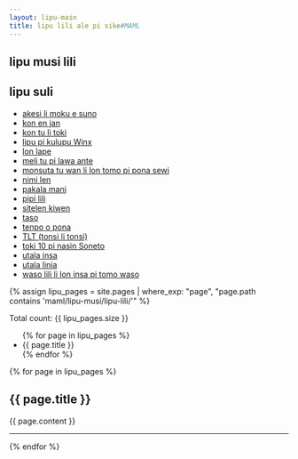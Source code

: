 ```yaml
---
layout: lipu-main
title: lipu lili ale pi sike#MAML
---
```


<section class="frontmatter container-in-main" markdown="1">

# lipu musi lili

## lipu suli
- [akesi li moku e suno](lipu-suli/akesi-li-moku-e-suno.html)
- [kon en jan](lipu-suli/kon-en-jan.html)
- [kon tu li toki](lipu-suli/kon-tu-li-toki.html)
- [lipu pi kulupu Winx](lipu-suli/lipu-pi-kulupu-winx.html)
- [lon lape](lipu-suli/lon-lape.html)
- [meli tu pi lawa ante](lipu-suli/meli-tu-pi-lawa-ante.html)
- [monsuta tu wan li lon tomo pi pona sewi](lipu-suli/monsuta-tu-wan-li-lon-tomo-pi-pona-sewi.html)
- [nimi len](lipu-suli/nimi-len.html)
- [pakala mani](lipu-suli/pakala-mani.html)
- [pipi lili](lipu-suli/pipi-lili.html)
- [sitelen kiwen](lipu-suli/sitelen-kiwen.html)
- [taso](lipu-suli/taso.html)
- [tenpo o pona](lipu-suli/tenpo-o-pona.html)
- [TLT (tonsi li tonsi)](lipu-suli/tlt.md)
- [toki 10 pi nasin Soneto](lipu-suli/lipu-pi-suli-ale.html)
- [utala insa](lipu-suli/utala-insa.html)
- [utala linja](lipu-suli/utala-linja.html)
- [waso lili li lon insa pi tomo waso](lipu-suli/waso-lili-lon-insa-pi-tomo-waso.html)

<!--
{% assign lipu_pages = site.pages | where_exp: "page", "page.path contains 'maml/lipu-musi/lipu-suli/'" %}

{% for page in lipu_pages %}
  <h2>{{ page.title }}</h2>
  {{ page.content }}
  <hr>
{% endfor %}

-->
</section>
<section class="content" markdown="1">
{% assign lipu_pages = site.pages | where_exp: "page", "page.path contains 'maml/lipu-musi/lipu-lili/'" %}

<p>Total count: {{ lipu_pages.size }}</p>

<ul>
{% for page in lipu_pages %}
  <li>{{ page.title }}</li>
{% endfor %}
</ul>

{% for page in lipu_pages %}
  <h2>{{ page.title }}</h2>
  {{ page.content }}
  <hr>
{% endfor %}
</section>
